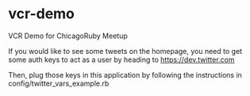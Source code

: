 vcr-demo
========

VCR Demo for ChicagoRuby Meetup

If you would like to see some tweets on the homepage, you need to get some auth keys to act as a user by heading to https://dev.twitter.com

Then, plug those keys in this application by following the instructions in config/twitter_vars_example.rb
